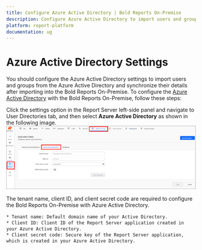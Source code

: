 ```yaml
---
title: Configure Azure Active Directory | Bold Reports On-Premise
description: Configure Azure Active Directory to import users and groups and synchronize their details after importing into the Bold Reports On-Premise.
platform: report-platform
documentation: ug
---
```


# Azure Active Directory Settings

You should configure the Azure Active Directory settings to import users and groups from the Azure Active Directory and synchronize their details after importing into the Bold Reports On-Premise. To configure the [Azure Active Directory](https://azure.microsoft.com/en-us/services/active-directory/) with the Bold Reports On-Premise, follow these steps:

Click the settings option in the Report Server left-side panel and navigate to User Directories tab, and then select **Azure Active Directory** as shown in the following image.
![Azure Active Directory Settings](/static/assets/on-premise/images/settings/azure-active-directory-settings.png)

The tenant name, client ID, and client secret code are required to configure the Bold Reports On-Premise with Azure Active Directory.

    * Tenant name: Default domain name of your Active Directory.
    * Client ID: Client ID of the Report Server application created in your Azure Active Directory.
    * Client secret code: Secure key of the Report Server application, which is created in your Azure Active Directory.